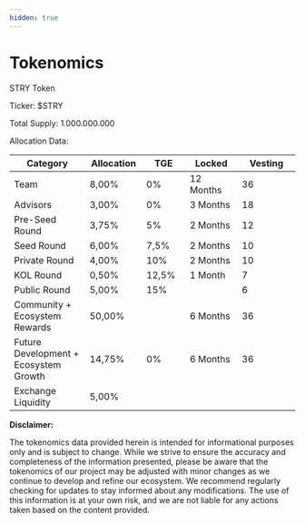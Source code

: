 ```yaml
---
hidden: true
---
```


# Tokenomics

STRY Token

Ticker: $STRY

Total Supply: 1.000.000.000

Allocation Data:

<table><thead><tr><th width="149">Category</th><th width="93">Allocation</th><th width="77">TGE</th><th width="111">Locked</th><th width="135">Vesting </th></tr></thead><tbody><tr><td>Team</td><td>8,00%</td><td>0%</td><td>12 Months</td><td>36</td></tr><tr><td>Advisors</td><td>3,00%</td><td>0%</td><td>3 Months</td><td>18</td></tr><tr><td>Pre-Seed Round</td><td>3,75%</td><td>5%</td><td>2 Months</td><td>12</td></tr><tr><td>Seed Round</td><td>6,00%</td><td>7,5%</td><td>2 Months</td><td>10</td></tr><tr><td>Private Round</td><td>4,00%</td><td>10%</td><td>2 Months</td><td>10</td></tr><tr><td>KOL Round</td><td>0,50%</td><td>12,5%</td><td>1 Month</td><td>7</td></tr><tr><td>Public Round</td><td>5,00%</td><td>15%</td><td> </td><td>6</td></tr><tr><td>Community  + Ecosystem Rewards</td><td>50,00%</td><td></td><td>6 Months</td><td>36</td></tr><tr><td>Future Development + Ecosystem Growth</td><td>14,75%</td><td>0%</td><td>6 Months</td><td>36</td></tr><tr><td>Exchange Liquidity</td><td>5,00%</td><td> </td><td> </td><td> </td></tr></tbody></table>



**Disclaimer:**

The tokenomics data provided herein is intended for informational purposes only and is subject to change. While we strive to ensure the accuracy and completeness of the information presented, please be aware that the tokenomics of our project may be adjusted with minor changes as we continue to develop and refine our ecosystem. We recommend regularly checking for updates to stay informed about any modifications. The use of this information is at your own risk, and we are not liable for any actions taken based on the content provided.
